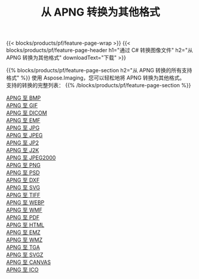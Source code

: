 ﻿---
title: 从 APNG 转换为其他格式 
weight: 3920
url: /zh-hans/net/conversion/from/apng 
lang: zh-hans
langdirlevel: 2
locales: zh-hans,ja,it,ru,de,es,fr,nl,id,lt,pl,pt,vi,tr,ko,zh-hant,ar,hi,th,sv,cs,uk,he
description: 使用 Aspose.Imaging，您可以轻松地将 APNG 转换为其他格式
---

{{< blocks/products/pf/feature-page-wrap >}}
{{< blocks/products/pf/feature-page-header h1="通过 C# 转换图像文件" h2="从 APNG 转换为其他格式" downloadText="下载" >}}


{{% blocks/products/pf/feature-page-section  h2="从 APNG 转换的所有支持格式" %}}
使用 Aspose.Imaging，您可以轻松地将 APNG 转换为其他格式。
<br/>
支持的转换的完整列表：
{{% /blocks/products/pf/feature-page-section %}}
<div class="container-fluid productfamilypage bg-gray">
    <div class="convertypes bg-gray agp-content section">
        <div class="container">
		<div class="row other-converters">
		    <div class='col-md-2 other-converter remove-lp remove-rp'><a href="/imaging/zh-hans/net/conversion/apng-to-bmp" >APNG 至 BMP</a></div><div class='col-md-2 other-converter remove-lp remove-rp'><a href="/imaging/zh-hans/net/conversion/apng-to-gif" >APNG 至 GIF</a></div><div class='col-md-2 other-converter remove-lp remove-rp'><a href="/imaging/zh-hans/net/conversion/apng-to-dicom" >APNG 至 DICOM</a></div><div class='col-md-2 other-converter remove-lp remove-rp'><a href="/imaging/zh-hans/net/conversion/apng-to-emf" >APNG 至 EMF</a></div><div class='col-md-2 other-converter remove-lp remove-rp'><a href="/imaging/zh-hans/net/conversion/apng-to-jpg" >APNG 至 JPG</a></div><div class='col-md-2 other-converter remove-lp remove-rp'><a href="/imaging/zh-hans/net/conversion/apng-to-jpeg" >APNG 至 JPEG</a></div><div class='col-md-2 other-converter remove-lp remove-rp'><a href="/imaging/zh-hans/net/conversion/apng-to-jp2" >APNG 至 JP2</a></div><div class='col-md-2 other-converter remove-lp remove-rp'><a href="/imaging/zh-hans/net/conversion/apng-to-j2k" >APNG 至 J2K</a></div><div class='col-md-2 other-converter remove-lp remove-rp'><a href="/imaging/zh-hans/net/conversion/apng-to-jpeg2000" >APNG 至 JPEG2000</a></div><div class='col-md-2 other-converter remove-lp remove-rp'><a href="/imaging/zh-hans/net/conversion/apng-to-png" >APNG 至 PNG</a></div><div class='col-md-2 other-converter remove-lp remove-rp'><a href="/imaging/zh-hans/net/conversion/apng-to-psd" >APNG 至 PSD</a></div><div class='col-md-2 other-converter remove-lp remove-rp'><a href="/imaging/zh-hans/net/conversion/apng-to-dxf" >APNG 至 DXF</a></div><div class='col-md-2 other-converter remove-lp remove-rp'><a href="/imaging/zh-hans/net/conversion/apng-to-svg" >APNG 至 SVG</a></div><div class='col-md-2 other-converter remove-lp remove-rp'><a href="/imaging/zh-hans/net/conversion/apng-to-tiff" >APNG 至 TIFF</a></div><div class='col-md-2 other-converter remove-lp remove-rp'><a href="/imaging/zh-hans/net/conversion/apng-to-webp" >APNG 至 WEBP</a></div><div class='col-md-2 other-converter remove-lp remove-rp'><a href="/imaging/zh-hans/net/conversion/apng-to-wmf" >APNG 至 WMF</a></div><div class='col-md-2 other-converter remove-lp remove-rp'><a href="/imaging/zh-hans/net/conversion/apng-to-pdf" >APNG 至 PDF</a></div><div class='col-md-2 other-converter remove-lp remove-rp'><a href="/imaging/zh-hans/net/conversion/apng-to-html" >APNG 至 HTML</a></div><div class='col-md-2 other-converter remove-lp remove-rp'><a href="/imaging/zh-hans/net/conversion/apng-to-emz" >APNG 至 EMZ</a></div><div class='col-md-2 other-converter remove-lp remove-rp'><a href="/imaging/zh-hans/net/conversion/apng-to-wmz" >APNG 至 WMZ</a></div><div class='col-md-2 other-converter remove-lp remove-rp'><a href="/imaging/zh-hans/net/conversion/apng-to-tga" >APNG 至 TGA</a></div><div class='col-md-2 other-converter remove-lp remove-rp'><a href="/imaging/zh-hans/net/conversion/apng-to-svgz" >APNG 至 SVGZ</a></div><div class='col-md-2 other-converter remove-lp remove-rp'><a href="/imaging/zh-hans/net/conversion/apng-to-canvas" >APNG 至 CANVAS</a></div><div class='col-md-2 other-converter remove-lp remove-rp'><a href="/imaging/zh-hans/net/conversion/apng-to-ico" >APNG 至 ICO</a></div>
                </div>
        </div>
    </div>
</div>
<br/>

